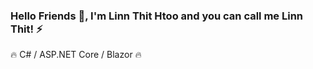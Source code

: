 ### Hello Friends 🤟, I'm Linn Thit Htoo and you can call me Linn Thit! ⚡

🔥 C# / ASP.NET Core / Blazor 🔥

<!--
**Linn-Thit-Htoo/Linn-Thit-Htoo** is a ✨ _special_ ✨ repository because its `README.md` (this file) appears on your GitHub profile.

Here are some ideas to get you started:

- 🔭 I’m currently working on ...
- 🌱 I’m currently learning ...
- 👯 I’m looking to collaborate on ...
- 🤔 I’m looking for help with ...
- 💬 Ask me about ...
- 📫 How to reach me: ...
- 😄 Pronouns: ...
- ⚡ Fun fact: ...
-->
